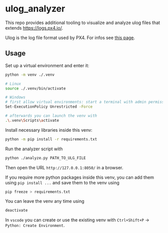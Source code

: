 # ulog_analyzer

This repo provides additional tooling to visualize and analyze ulog files that extends https://logs.px4.io/.

Ulog is the log file format used by PX4. For infos see [this page](https://docs.px4.io/main/en/dev_log/ulog_file_format.html).

## Usage

Set up a virtual environment and enter it:

```bash
python -m venv ./.venv

# Linux
source ./.venv/bin/activate

# Windows
# first allow virtual environments: start a terminal with admin permissions and run
Set-ExecutionPolicy Unrestricted -Force

# afterwards you can launch the venv with
.\.venv\Scripts\activate
```

Install necessary libraries inside this venv:

```bash
python -m pip install -r requirements.txt
```

Run the analyzer script with

```bash
python ./analyze.py PATH_TO_ULG_FILE
```

Then open the URL `http://127.0.0.1:8050/` in a browser.

If you require more python packages inside this venv, you can add them using `pip install ...` and save them to the venv using

```bash
pip freeze > requirements.txt
``````

You can leave the venv any time using

```bash
deactivate
```

In `vscode` you can create or use the existing venv with `Ctrl+Shift+P` -> `Python: Create Environment`.
